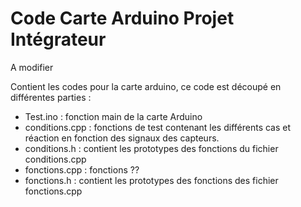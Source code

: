 # Code Carte Arduino Projet Intégrateur

A modifier

Contient les codes pour la carte arduino, ce code est découpé en différentes parties :
- Test.ino        : fonction main de la carte Arduino
- conditions.cpp  : fonctions de test contenant les différents cas et réaction en fonction des signaux des capteurs.
- conditions.h    : contient les prototypes des fonctions du fichier conditions.cpp
- fonctions.cpp   : fonctions ??
- fonctions.h     : contient les prototypes des fonctions des fichier fonctions.cpp
